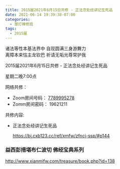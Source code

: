 ```yaml
---
title: 2015届2021年6月15日共修 - 正法念处经讲记生死品
date: 2021-06-14 19:39:38-07:00
categories:
  - 慧灯禅修班
tags:
  - 2015届
---
```

诸法等性本基法界中 自现圆满三身游舞力  
离障本来怙主龙钦巴 祈请无垢光尊常护我  

2015届2021年6月15日共修 - 正法念处经讲记生死品

星期二晚7:00点

网络共修：
- Zoom房间号码： [7789995278](https://us02web.zoom.us/j/7789995278?pwd=VjZmbWJFY2k2K0E5RVB2cTNIQmhqUT09)
- Zomm房间密码： 19621211

共修内容: 

* 正法念处经讲记生死品
  
  <https://bj.cxb123.cc/ref/xmfw/zfncj-ssp/#p144>

### 益西彭措堪布仁波切 佛经宝典系列
<http://www.xianmifw.com/treasure/book.php?id=138>

